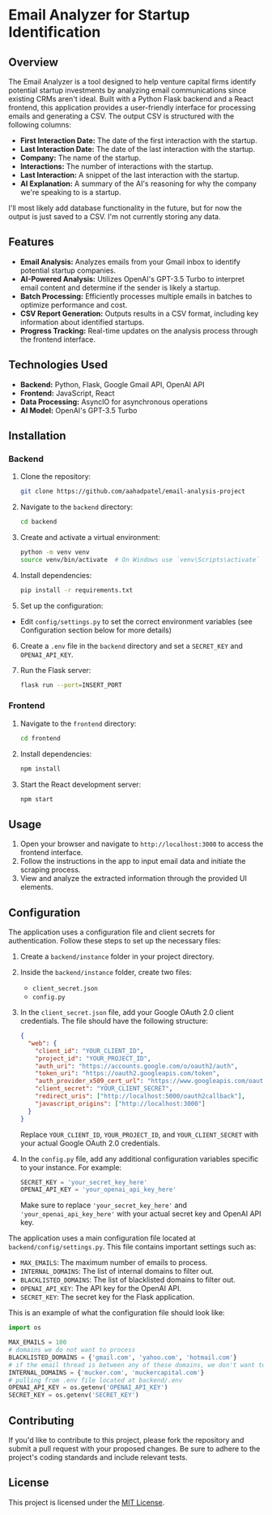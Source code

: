 # Email Analyzer for Startup Identification

## Overview

The Email Analyzer is a tool designed to help venture capital firms identify potential startup investments by analyzing email communications since existing CRMs aren't ideal. Built with a Python Flask backend and a React frontend, this application provides a user-friendly interface for processing emails and generating a CSV. The output CSV is structured with the following columns:

- **First Interaction Date:** The date of the first interaction with the startup.
- **Last Interaction Date:** The date of the last interaction with the startup.
- **Company:** The name of the startup.
- **Interactions:** The number of interactions with the startup.
- **Last Interaction:** A snippet of the last interaction with the startup.
- **AI Explanation:** A summary of the AI's reasoning for why the company we're speaking to is a startup.

I'll most likely add database functionality in the future, but for now the output is just saved to a CSV. I'm not currently storing any data.

## Features

- **Email Analysis:** Analyzes emails from your Gmail inbox to identify potential startup companies.
- **AI-Powered Analysis:** Utilizes OpenAI's GPT-3.5 Turbo to interpret email content and determine if the sender is likely a startup.
- **Batch Processing:** Efficiently processes multiple emails in batches to optimize performance and cost.
- **CSV Report Generation:** Outputs results in a CSV format, including key information about identified startups.
- **Progress Tracking:** Real-time updates on the analysis process through the frontend interface.

## Technologies Used

- **Backend:** Python, Flask, Google Gmail API, OpenAI API
- **Frontend:** JavaScript, React
- **Data Processing:** AsyncIO for asynchronous operations
- **AI Model:** OpenAI's GPT-3.5 Turbo

## Installation

### Backend

1. Clone the repository:

   ```bash
   git clone https://github.com/aahadpatel/email-analysis-project
   ```

2. Navigate to the `backend` directory:

   ```bash
   cd backend
   ```

3. Create and activate a virtual environment:

   ```bash
   python -m venv venv
   source venv/bin/activate  # On Windows use `venv\Scripts\activate`
   ```

4. Install dependencies:

   ```bash
   pip install -r requirements.txt
   ```

5. Set up the configuration:

- Edit `config/settings.py` to set the correct environment variables (see Configuration section below for more details)

6. Create a `.env` file in the `backend` directory and set a `SECRET_KEY` and `OPENAI_API_KEY`.

7. Run the Flask server:
   ```bash
   flask run --port=INSERT_PORT
   ```

### Frontend

1. Navigate to the `frontend` directory:

   ```bash
   cd frontend
   ```

2. Install dependencies:

   ```bash
   npm install
   ```

3. Start the React development server:
   ```bash
   npm start
   ```

## Usage

1. Open your browser and navigate to `http://localhost:3000` to access the frontend interface.
2. Follow the instructions in the app to input email data and initiate the scraping process.
3. View and analyze the extracted information through the provided UI elements.

## Configuration

The application uses a configuration file and client secrets for authentication. Follow these steps to set up the necessary files:

1. Create a `backend/instance` folder in your project directory.

2. Inside the `backend/instance` folder, create two files:

   - `client_secret.json`
   - `config.py`

3. In the `client_secret.json` file, add your Google OAuth 2.0 client credentials. The file should have the following structure:

   ```json
   {
     "web": {
       "client_id": "YOUR_CLIENT_ID",
       "project_id": "YOUR_PROJECT_ID",
       "auth_uri": "https://accounts.google.com/o/oauth2/auth",
       "token_uri": "https://oauth2.googleapis.com/token",
       "auth_provider_x509_cert_url": "https://www.googleapis.com/oauth2/v1/certs",
       "client_secret": "YOUR_CLIENT_SECRET",
       "redirect_uris": ["http://localhost:5000/oauth2callback"],
       "javascript_origins": ["http://localhost:3000"]
     }
   }
   ```

   Replace `YOUR_CLIENT_ID`, `YOUR_PROJECT_ID`, and `YOUR_CLIENT_SECRET` with your actual Google OAuth 2.0 credentials.

4. In the `config.py` file, add any additional configuration variables specific to your instance. For example:

   ```python
   SECRET_KEY = 'your_secret_key_here'
   OPENAI_API_KEY = 'your_openai_api_key_here'
   ```

   Make sure to replace `'your_secret_key_here'` and `'your_openai_api_key_here'` with your actual secret key and OpenAI API key.

The application uses a main configuration file located at `backend/config/settings.py`. This file contains important settings such as:

- `MAX_EMAILS`: The maximum number of emails to process.
- `INTERNAL_DOMAINS`: The list of internal domains to filter out.
- `BLACKLISTED_DOMAINS`: The list of blacklisted domains to filter out.
- `OPENAI_API_KEY`: The API key for the OpenAI API.
- `SECRET_KEY`: The secret key for the Flask application.

This is an example of what the configuration file should look like:

```python
import os

MAX_EMAILS = 100
# domains we do not want to process
BLACKLISTED_DOMAINS = {'gmail.com', 'yahoo.com', 'hotmail.com'}
# if the email thread is between any of these domains, we don't want to process it
INTERNAL_DOMAINS = {'mucker.com', 'muckercapital.com'}
# pulling from .env file located at backend/.env
OPENAI_API_KEY = os.getenv('OPENAI_API_KEY')
SECRET_KEY = os.getenv('SECRET_KEY')
```

## Contributing

If you'd like to contribute to this project, please fork the repository and submit a pull request with your proposed changes. Be sure to adhere to the project's coding standards and include relevant tests.

## License

This project is licensed under the [MIT License](LICENSE).
